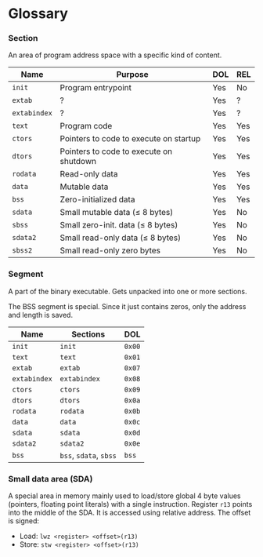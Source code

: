 # Glossary

### Section

An area of program address space with a specific kind of content.

| Name         | Purpose                                 | DOL | REL |
| ------------ | --------------------------------------- | --- | --- |
| `init`       | Program entrypoint                      | Yes | No  |
| `extab`      | ?                                       | Yes | ?   |
| `extabindex` | ?                                       | Yes | ?   |
| `text`       | Program code                            | Yes | Yes |
| `ctors`      | Pointers to code to execute on startup  | Yes | Yes |
| `dtors`      | Pointers to code to execute on shutdown | Yes | Yes |
| `rodata`     | Read-only data                          | Yes | Yes |
| `data`       | Mutable data                            | Yes | Yes |
| `bss`        | Zero-initialized data                   | Yes | Yes |
| `sdata`      | Small mutable data (≤ 8 bytes)          | Yes | No  |
| `sbss`       | Small zero-init. data (≤ 8 bytes)       | Yes | No  |
| `sdata2`     | Small read-only data (≤ 8 bytes)        | Yes | No  |
| `sbss2`      | Small read-only zero bytes              | Yes | No  |

### Segment

A part of the binary executable. Gets unpacked into one or more sections.

The BSS segment is special.
Since it just contains zeros, only the address and length is saved.

| Name         | Sections               | DOL    |
| ------------ | ---------------------- | ------ |
| `init`       | `init`                 | `0x00` |
| `text`       | `text`                 | `0x01` |
| `extab`      | `extab`                | `0x07` |
| `extabindex` | `extabindex`           | `0x08` |
| `ctors`      | `ctors`                | `0x09` |
| `dtors`      | `dtors`                | `0x0a` |
| `rodata`     | `rodata`               | `0x0b` |
| `data`       | `data`                 | `0x0c` |
| `sdata`      | `sdata`                | `0x0d` |
| `sdata2`     | `sdata2`               | `0x0e` |
| `bss`        | `bss`, `sdata`, `sbss` | `bss`  |

### Small data area (SDA)

A special area in memory mainly used to load/store global 4 byte values (pointers, floating point literals) with a single instruction.
Register `r13` points into the middle of the SDA.
It is accessed using relative address. The offset is signed:
- Load: `lwz <register> <offset>(r13)`
- Store: `stw <register> <offset>(r13)`
